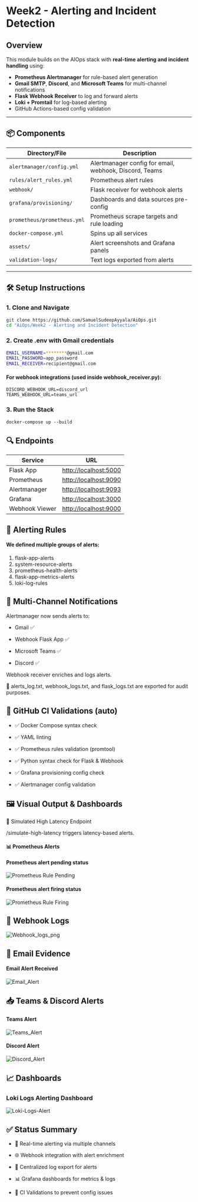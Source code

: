 # Week2 - Alerting and Incident Detection

## Overview

This module builds on the AIOps stack with **real-time alerting and incident handling** using:

- **Prometheus Alertmanager** for rule-based alert generation  
- **Gmail SMTP**, **Discord**, and **Microsoft Teams** for multi-channel notifications  
- **Flask Webhook Receiver** to log and forward alerts  
- **Loki + Promtail** for log-based alerting  
- GitHub Actions-based config validation

---

## 📦 Components

| Directory/File                     | Description                                               |
|-----------------------------------|-----------------------------------------------------------|
| `alertmanager/config.yml`         | Alertmanager config for email, webhook, Discord, Teams   |
| `rules/alert_rules.yml`           | Prometheus alert rules                                    |
| `webhook/`                        | Flask receiver for webhook alerts                         |
| `grafana/provisioning/`           | Dashboards and data sources pre-config                    |
| `prometheus/prometheus.yml`       | Prometheus scrape targets and rule loading                |
| `docker-compose.yml`              | Spins up all services                                     |
| `assets/`                         | Alert screenshots and Grafana panels                      |
| `validation-logs/`                | Text logs exported from alerts                            |

---

## 🛠️ Setup Instructions

### 1. Clone and Navigate

```bash
git clone https://github.com/SamuelSudeepAyyala/AiOps.git
cd "AiOps/Week2 - Alerting and Incident Detection"
```

### 2. Create .env with Gmail credentials

```bash
EMAIL_USERNAME=********@gmail.com
EMAIL_PASSWORD=app_password
EMAIL_RECEIVER=recipient@gmail.com
```

#### For webhook integrations (used inside webhook_receiver.py):

```
DISCORD_WEBHOOK_URL=discord_url
TEAMS_WEBHOOK_URL=teams_url
```

### 3. Run the Stack
```
docker-compose up --build
```
## 🔍 Endpoints

| Service        | URL                                            |
| -------------- | ---------------------------------------------- |
| Flask App      | [http://localhost:5000](http://localhost:5000) |
| Prometheus     | [http://localhost:9090](http://localhost:9090) |
| Alertmanager   | [http://localhost:9093](http://localhost:9093) |
| Grafana        | [http://localhost:3000](http://localhost:3000) |
| Webhook Viewer | [http://localhost:9000](http://localhost:9000) |

## 🔔 Alerting Rules

#### We defined multiple groups of alerts:

1. flask-app-alerts
2. system-resource-alerts
3. prometheus-health-alerts
4. flask-app-metrics-alerts
5. loki-log-rules


## 📧 Multi-Channel Notifications

Alertmanager now sends alerts to:

 - Gmail ✅

 - Webhook Flask App ✅

 - Microsoft Teams ✅

 - Discord ✅

Webhook receiver enriches and logs alerts.

📂 alerts_log.txt, webhook_logs.txt, and flask_logs.txt are exported for audit purposes.

## 🧪 GitHub CI Validations (auto)
- ✅ Docker Compose syntax check

- ✅ YAML linting

- ✅ Prometheus rules validation (promtool)

- ✅ Python syntax check for Flask & Webhook

- ✅ Grafana provisioning config check

- ✅ Alertmanager config validation

## 🖼️ Visual Output & Dashboards
🔄 Simulated High Latency Endpoint

/simulate-high-latency triggers latency-based alerts.

#### 📊 Prometheus Alerts
#### Prometheus alert pending status
![Prometheus Rule Pending](assets/pending_status.png)

#### Prometheus alert firing status
![Prometheus Rule Firing](assets/Firing_status.png)



## 🧾 Webhook Logs

![Webhook_logs_png](./assets/webhook_logs.png)

## 📩 Email Evidence

#### Email Alert Received  
![Email_Alert](./assets/alert_email_image.png)

## 📥 Teams & Discord Alerts

#### Teams Alert
![Teams_Alert](./assets/teams_alert_evidence.png)

#### Discord Alert
![Discord_Alert](./assets/discord_alert_evidence.png)

## 📈 Dashboards

### Loki Logs Alerting Dashboard

![Loki-Logs-Alert](./assets/Loki-logs-prometheus-status.png)

## ✅ Status Summary
- 🔔 Real-time alerting via multiple channels

- 🌐 Webhook integration with alert enrichment

- 📄 Centralized log export for alerts

- 📊 Grafana dashboards for metrics & logs

- 🧪 CI Validations to prevent config issues

